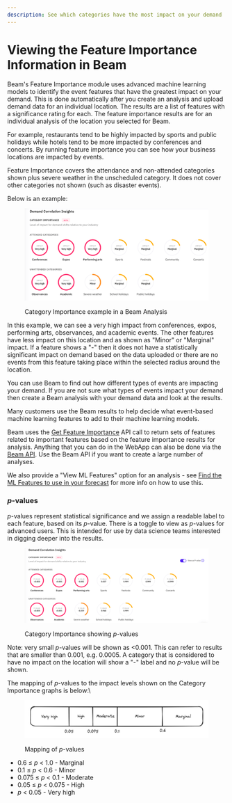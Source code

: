 ```yaml
---
description: See which categories have the most impact on your demand
---
```


# Viewing the Feature Importance Information in Beam

Beam's Feature Importance module uses advanced machine learning models to identify the event features that have the greatest impact on your demand. This is done automatically after you create an analysis and upload demand data for an individual location. The results are a list of features with a significance rating for each. The feature importance results are for an individual analysis of the location you selected for Beam.

For example, restaurants tend to be highly impacted by sports and public holidays while hotels tend to be more impacted by conferences and concerts. By running feature importance you can see how your business locations are impacted by events.

Feature Importance covers the attendance and non-attended categories shown plus severe weather in the unscheduled category. It does not cover other categories not shown (such as disaster events).

Below is an example:

<figure><img src="../.gitbook/assets/image (50).png" alt=""><figcaption><p>Category Importance example in a Beam Analysis</p></figcaption></figure>

In this example, we can see a very high impact from conferences, expos, performing arts, observances, and academic events. The other features have less impact on this location and as shown as "Minor" or "Marginal" impact. If a feature shows a "-" then it does not have a statistically significant impact on demand based on the data uploaded or there are no events from this feature taking place within the selected radius around the location.

You can use Beam to find out how different types of events are impacting your demand. If you are not sure what types of events impact your demand then create a Beam analysis with your demand data and look at the results.

Many customers use the Beam results to help decide what event-based machine learning features to add to their machine learning models.

Beam uses the [Get Feature Importance](https://app.gitbook.com/s/kEFs8urDbSJqBmXUI3Lv/beam/analyses/get-feature-importance "mention") API call to return sets of features related to important features based on the feature importance results for analysis. Anything that you can do in the WebApp can also be done via the [Beam API](https://app.gitbook.com/s/kEFs8urDbSJqBmXUI3Lv/beam). Use the Beam API if you want to create a large number of analyses.

We also provide a "View ML Features" option for an analysis - see [Find the ML Features to use in your forecast](feature-importance-with-beam-find-the-ml-features-to-use-in-your-forecasts.md) for more info on how to use this.

### _p_-values <a href="#object-object-values" id="object-object-values"></a>

_p_-values represent statistical significance and we assign a readable label to each feature, based on its _p_-value. There is a toggle to view as _p_-values for advanced users. This is intended for use by data science teams interested in digging deeper into the results.

<figure><img src="../.gitbook/assets/image (52).png" alt=""><figcaption><p>Category Importance showing <em>p</em>-values</p></figcaption></figure>

Note: very small _p_-values will be shown as <0.001. This can refer to results that are smaller than 0.001, e.g. 0.0005. A category that is considered to have no impact on the location will show a "-" label and no _p_-value will be shown.

The mapping of _p_-values to the impact levels shown on the Category Importance graphs is below:\\

<figure><img src="../.gitbook/assets/image (54).png" alt=""><figcaption><p>Mapping of <em>p</em>-values</p></figcaption></figure>

* 0.6 ≤ _p_ < 1.0 - Marginal
* 0.1 ≤ _p_ < 0.6 - Minor
* 0.075 ≤ _p_ < 0.1 - Moderate
* 0.05 ≤ _p_ < 0.075 - High
* _p_ < 0.05 - Very high
